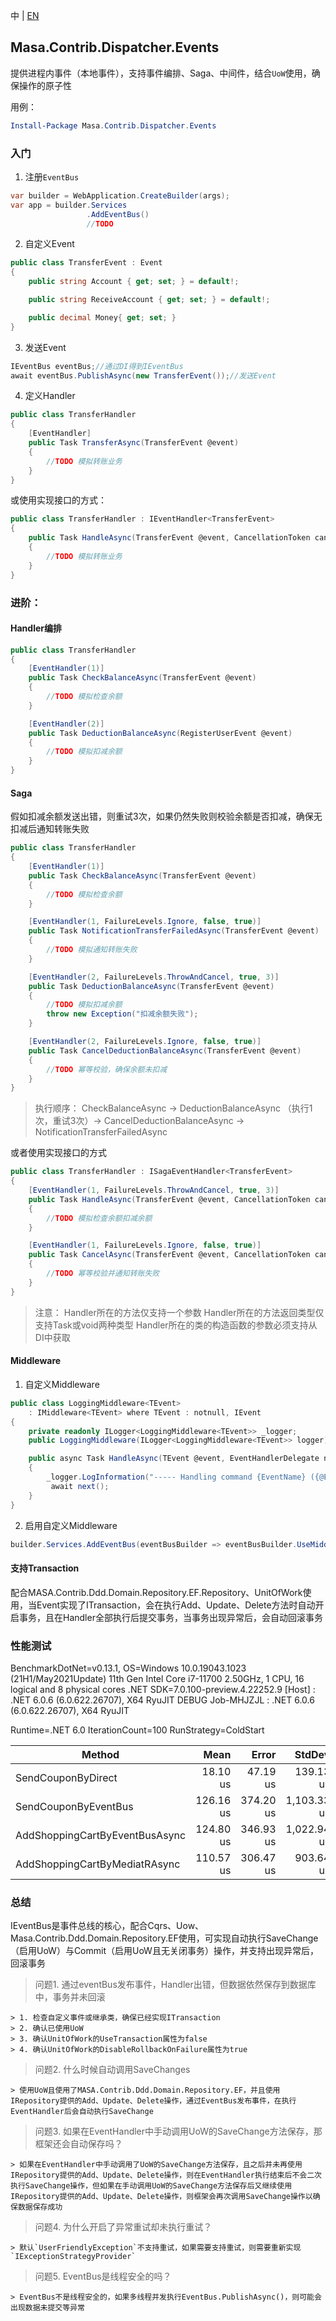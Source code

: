 中 | [EN](README.md)

## Masa.Contrib.Dispatcher.Events

提供进程内事件（本地事件），支持事件编排、Saga、中间件，结合`UoW`使用，确保操作的原子性

用例：

``` powershell
Install-Package Masa.Contrib.Dispatcher.Events
```

### 入门

1. 注册`EventBus`

```c#
var builder = WebApplication.CreateBuilder(args);
var app = builder.Services
                 .AddEventBus()
                 //TODO
```

2. 自定义Event

```C#
public class TransferEvent : Event
{
    public string Account { get; set; } = default!;

    public string ReceiveAccount { get; set; } = default!;

    public decimal Money{ get; set; }
}
```

3. 发送Event

```C#
IEventBus eventBus;//通过DI得到IEventBus
await eventBus.PublishAsync(new TransferEvent());//发送Event
```

4. 定义Handler

```C#
public class TransferHandler
{
    [EventHandler]
    public Task TransferAsync(TransferEvent @event)
    {
        //TODO 模拟转账业务
    }
}
```

或使用实现接口的方式：

```C#
public class TransferHandler : IEventHandler<TransferEvent>
{
    public Task HandleAsync(TransferEvent @event, CancellationToken cancellationToken = default)
    {
        //TODO 模拟转账业务
    }
}
```

### 进阶：

#### Handler编排

```C#
public class TransferHandler
{
    [EventHandler(1)]
    public Task CheckBalanceAsync(TransferEvent @event)
    {
        //TODO 模拟检查余额
    }

    [EventHandler(2)]
    public Task DeductionBalanceAsync(RegisterUserEvent @event)
    {
        //TODO 模拟扣减余额
    }
}
```

#### Saga

假如扣减余额发送出错，则重试3次，如果仍然失败则校验余额是否扣减，确保无扣减后通知转账失败

```C#
public class TransferHandler
{
    [EventHandler(1)]
    public Task CheckBalanceAsync(TransferEvent @event)
    {
        //TODO 模拟检查余额
    }

    [EventHandler(1, FailureLevels.Ignore, false, true)]
    public Task NotificationTransferFailedAsync(TransferEvent @event)
    {
        //TODO 模拟通知转账失败
    }

    [EventHandler(2, FailureLevels.ThrowAndCancel, true, 3)]
    public Task DeductionBalanceAsync(TransferEvent @event)
    {
        //TODO 模拟扣减余额
        throw new Exception("扣减余额失败");
    }

    [EventHandler(2, FailureLevels.Ignore, false, true)]
    public Task CancelDeductionBalanceAsync(TransferEvent @event)
    {
        //TODO 幂等校验，确保余额未扣减
    }
}
```

> 执行顺序： CheckBalanceAsync -> DeductionBalanceAsync （执行1次，重试3次）-> CancelDeductionBalanceAsync -> NotificationTransferFailedAsync

或者使用实现接口的方式

```C#
public class TransferHandler : ISagaEventHandler<TransferEvent>
{
    [EventHandler(1, FailureLevels.ThrowAndCancel, true, 3)]
    public Task HandleAsync(TransferEvent @event, CancellationToken cancellationToken = default)
    {
        //TODO 模拟检查余额扣减余额
    }

    [EventHandler(1, FailureLevels.Ignore, false, true)]
    public Task CancelAsync(TransferEvent @event, CancellationToken cancellationToken = default)
    {
        //TODO 幂等校验并通知转账失败
    }
}
```

> 注意：
> Handler所在的方法仅支持一个参数
> Handler所在的方法返回类型仅支持Task或void两种类型
> Handler所在的类的构造函数的参数必须支持从DI中获取

#### Middleware

1. 自定义Middleware

```C#
public class LoggingMiddleware<TEvent>
    : IMiddleware<TEvent> where TEvent : notnull, IEvent
{
    private readonly ILogger<LoggingMiddleware<TEvent>> _logger;
    public LoggingMiddleware(ILogger<LoggingMiddleware<TEvent>> logger) => _logger = logger;

    public async Task HandleAsync(TEvent @event, EventHandlerDelegate next)
    {
        _logger.LogInformation("----- Handling command {EventName} ({@Event})", typeof(TEvent).FullName, @event);
         await next();
    }
}
```

2. 启用自定义Middleware

```C#
builder.Services.AddEventBus(eventBusBuilder => eventBusBuilder.UseMiddleware(typeof(ValidatorMiddleware<>)));
```

#### 支持Transaction

配合MASA.Contrib.Ddd.Domain.Repository.EF.Repository、UnitOfWork使用，当Event实现了ITransaction，会在执行Add、Update、Delete方法时自动开启事务，且在Handler全部执行后提交事务，当事务出现异常后，会自动回滚事务

### 性能测试

BenchmarkDotNet=v0.13.1, OS=Windows 10.0.19043.1023 (21H1/May2021Update)
11th Gen Intel Core i7-11700 2.50GHz, 1 CPU, 16 logical and 8 physical cores
.NET SDK=7.0.100-preview.4.22252.9
  [Host]     : .NET 6.0.6 (6.0.622.26707), X64 RyuJIT DEBUG
  Job-MHJZJL : .NET 6.0.6 (6.0.622.26707), X64 RyuJIT

Runtime=.NET 6.0  IterationCount=100  RunStrategy=ColdStart

|                         Method |      Mean |     Error |      StdDev |   Median |      Min |         Max |
|------------------------------- |----------:|----------:|------------:|---------:|---------:|------------:|
|             SendCouponByDirect |  18.10 us |  47.19 us |   139.13 us | 3.600 us | 3.000 us |  1,395.4 us |
|           SendCouponByEventBus | 126.16 us | 374.20 us | 1,103.33 us | 9.950 us | 8.100 us | 11,043.7 us |
| AddShoppingCartByEventBusAsync | 124.80 us | 346.93 us | 1,022.94 us | 8.650 us | 6.500 us | 10,202.4 us |
|  AddShoppingCartByMediatRAsync | 110.57 us | 306.47 us |   903.64 us | 7.500 us | 5.300 us |  9,000.1 us |

### 总结

IEventBus是事件总线的核心，配合Cqrs、Uow、Masa.Contrib.Ddd.Domain.Repository.EF使用，可实现自动执行SaveChange（启用UoW）与Commit（启用UoW且无关闭事务）操作，并支持出现异常后，回滚事务

> 问题1. 通过eventBus发布事件，Handler出错，但数据依然保存到数据库中，事务并未回滚

    > 1. 检查自定义事件或继承类，确保已经实现ITransaction
    > 2. 确认已使用UoW
    > 3. 确认UnitOfWork的UseTransaction属性为false
    > 4. 确认UnitOfWork的DisableRollbackOnFailure属性为true

> 问题2. 什么时候自动调用SaveChanges

    > 使用UoW且使用了MASA.Contrib.Ddd.Domain.Repository.EF，并且使用IRepository提供的Add、Update、Delete操作，通过EventBus发布事件，在执行EventHandler后会自动执行SaveChange

> 问题3. 如果在EventHandler中手动调用UoW的SaveChange方法保存，那框架还会自动保存吗？

    > 如果在EventHandler中手动调用了UoW的SaveChange方法保存，且之后并未再使用IRepository提供的Add、Update、Delete操作，则在EventHandler执行结束后不会二次执行SaveChange操作，但如果在手动调用UoW的SaveChange方法保存后又继续使用IRepository提供的Add、Update、Delete操作，则框架会再次调用SaveChange操作以确保数据保存成功

> 问题4. 为什么开启了异常重试却未执行重试？

    > 默认`UserFriendlyException`不支持重试，如果需要支持重试，则需要重新实现`IExceptionStrategyProvider`

> 问题5. EventBus是线程安全的吗？

    > EventBus不是线程安全的，如果多线程并发执行EventBus.PublishAsync()，则可能会出现数据未提交等异常